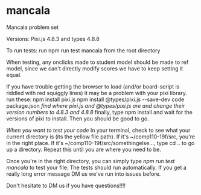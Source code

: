 # mancala
Mancala problem set

Versions: Pixi.js 4.8.3 and types 4.8.8

To run tests: run npm run test mancala from the root directory

When testing, any onclicks made to student model should be made to ref model, since we can't directly modify scores we have to keep setting it equal.

If you have trouble getting the browser to load (and/or board-script is riddled with red squiggly lines) it may be a problem with your pixi library. run these:
npm install pixi.js
npm install @types/pixi.js --save-dev
code package.json
*find where pixi.js and @types/pixi.js are and change their version numbers to 4.8.3 and 4.8.8*
finally, type npm install and wait for the versions of pixi to install. Then you should be good to go.

_When you want to test your code_
In your terminal, check to see what your current directory is (its the yellow file path). If it's ~/comp110-19f/src, you're in the right place. If it's ~/comp110-19f/src/somethingelse..., type cd .. to go up a directory. Repeat this until you are where you need to be. 

Once you're in the right directory, you can simply type *npm run test mancala* to test your file. The tests should run automatically. If you get a really long error message DM us we've run into issues before.

Don't hesitate to DM us if you have questions!!!!